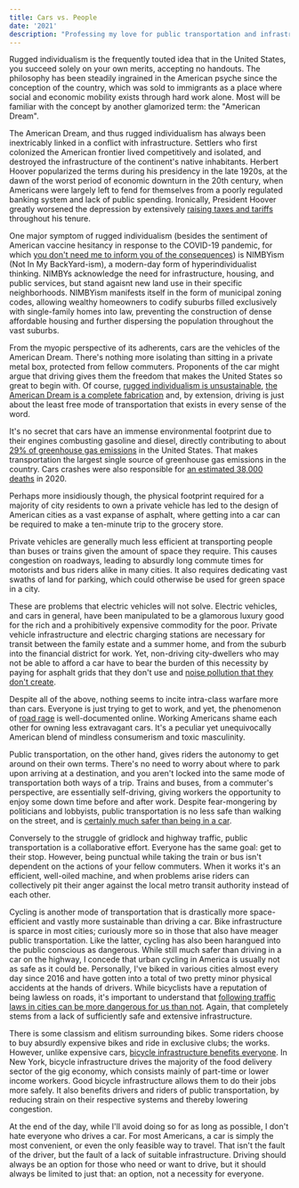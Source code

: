 ```yaml
---
title: Cars vs. People
date: '2021'
description: "Professing my love for public transportation and infrastructure as a means to achieve human-centric urban design."
---
```

<meta name="robots" content="noindex, nofollow, noarchive">

Rugged individualism is the frequently touted idea that in the United States, you succeed solely on your own merits, accepting no handouts. The philosophy has been steadily ingrained in the American psyche since the conception of the country, which was sold to immigrants as a place where social and economic mobility exists through hard work alone. Most will be familiar with the concept by another glamorized term: the "American Dream". 

The American Dream, and thus rugged individualism has always been inextricably linked in a conflict with infrastructure. Settlers who first colonized the American frontier lived competitively and isolated, and destroyed the infrastructure of the continent's native inhabitants. Herbert Hoover popularized the terms during his presidency in the late 1920s, at the dawn of the worst period of economic downturn in the 20th century, when Americans were largely left to fend for themselves from a poorly regulated banking system and lack of public spending. Ironically, President Hoover greatly worsened the depression by extensively [raising taxes and tariffs](https://en.wikipedia.org/wiki/Smoot%E2%80%93Hawley_Tariff_Act) throughout his tenure.

One major symptom of rugged individualism (besides the sentiment of American vaccine hesitancy in response to the COVID-19 pandemic, for which [you don't need me to inform you of the consequences](https://www.cdc.gov/nchs/covid19/mortality-overview.htm)) is NIMBYism (Not In My BackYard-ism), a modern-day form of hyperindividualist thinking. NIMBYs acknowledge the need for infrastructure, housing, and public services, but stand agaisnt new land use in their specific neighborhoods. NIMBYism manifests itself in the form of municipal zoning codes, allowing wealthy homeowners to codify suburbs filled exclusively with single-family homes into law, preventing the construction of dense affordable housing and further dispersing the population throughout the vast suburbs.  

From the myopic perspective of its adherents, cars are the vehicles of the American Dream. There's nothing more isolating than sitting in a private metal box, protected from fellow commuters. Proponents of the car might argue that driving gives them the freedom that makes the United States so great to begin with. Of course, [rugged individualism is unsustainable](https://www.thehastingscenter.org/rugged-american-individualism-is-a-myth-and-its-killing-us/), [the American Dream is a complete fabrication](https://www.youtube.com/watch?v=Ezthd6A3tiw) and, by extension, driving is just about the least free mode of transportation that exists in every sense of the word.

It's no secret that cars have an immense environmental footprint due to their engines combusting gasoline and diesel, directly contributing to about [29% of greenhouse gas emissions](https://www.epa.gov/transportation-air-pollution-and-climate-change/carbon-pollution-transportation) in the United States. That makes transportation the largest single source of greenhouse gas emissions in the country. Cars crashes were also responsible for [an estimated 38,000 deaths](https://www.nhtsa.gov/press-releases/2020-fatality-data-show-increased-traffic-fatalities-during-pandemic) in 2020.

Perhaps more insidiously though, the physical footprint required for a majority of city residents to own a private vehicle has led to the design of American cities as a vast expanse of asphalt, where getting into a car can be required to make a ten-minute trip to the grocery store. 

Private vehicles are generally much less efficient at transporting people than buses or trains given the amount of space they require. This causes congestion on roadways, leading to absurdly long commute times for motorists and bus riders alike in many cities. It also requires dedicating vast swaths of land for parking, which could otherwise be used for green space in a city.

These are problems that electric vehicles will not solve. Electric vehicles, and cars in general, have been manipulated to be a glamorous luxury good for the rich and a prohibitively expensive commodity for the poor. Private vehicle infrastructure and electric charging stations are necessary for transit between the family estate and a summer home, and from the suburb into the financial district for work. Yet, non-driving city-dwellers who may not be able to afford a car have to bear the burden of this necessity by paying for asphalt grids that they don't use and [noise pollution that they don't create](https://www.youtube.com/watch?v=CTV-wwszGw8).

Despite all of the above, nothing seems to incite intra-class warfare more than cars. Everyone is just trying to get to work, and yet, the phenomenon of [road rage](https://www.dmv.org/how-to-guides/road-rage.php) is well-documented online. Working Americans shame each other for owning less extravagant cars. It's a peculiar yet unequivocally American blend of mindless consumerism and toxic masculinity.

Public transportation, on the other hand, gives riders the autonomy to get around on their own terms. There's no need to worry about where to park upon arriving at a destination, and you aren't locked into the same mode of transportation both ways of a trip. Trains and buses, from a commuter's perspective, are essentially self-driving, giving workers the opportunity to enjoy some down time before and after work. Despite fear-mongering by politicians and lobbyists, public transportation is no less safe than walking on the street, and is [certainly much safer than being in a car](https://injuryfacts.nsc.org/home-and-community/safety-topics/deaths-by-transportation-mode/).

Conversely to the struggle of gridlock and highway traffic, public transportation is a collaborative effort. Everyone has the same goal: get to their stop. However, being punctual while taking the train or bus isn't dependent on the actions of your fellow commuters. When it works it's an efficient, well-oiled machine, and when problems arise riders can collectively pit their anger against the local  metro transit authority instead of each other.

Cycling is another mode of transportation that is drastically more space-efficient and vastly more sustainable than driving a car. Bike infrastructure is sparce in most cities; curiously more so in those that also have meager public transportation. Like the latter, cycling has also been harangued into the public conscious as dangerous. While still much safer than driving in a car on the highway, I concede that urban cycling in America is usually not as safe as it could be. Personally, I've biked in various cities almost every day since 2016 and have gotten into a total of two pretty minor physical accidents at the hands of drivers. While bicyclists have a reputation of being lawless on roads, it's important to understand that [following traffic laws in cities can be more dangerous for us than not](https://youtu.be/EpGuv2C0nfk). Again, that completely stems from a lack of sufficiently safe and extensive infrastructure.

There is some classism and elitism surrounding bikes. Some riders choose to buy absurdly expensive bikes and ride in exclusive clubs; the works. However, unlike expensive cars, [bicycle infrastructure benefits everyone](https://youtu.be/_DNNIB_PdaA). In New York, bicycle infrastructure drives the majority of the food delivery sector of the gig economy, which consists mainly of part-time or lower income workers. Good bicycle infrastructure allows them to do their jobs more safely. It also benefits drivers and riders of public transportation, by reducing strain on their respective systems and thereby lowering congestion.

At the end of the day, while I'll avoid doing so for as long as possible, I don't hate everyone who drives a car. For most Americans, a car is simply the most convenient, or even the only feasible way to travel. That isn't the fault of the driver, but the fault of a lack of suitable infrastructure. Driving should always be an option for those who need or want to drive, but it should always be limited to just that: an option, not a necessity for everyone.
